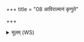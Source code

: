 +++
title = "08 आविरात्मानं कृणुते"

+++
<details><summary>मूलम् (WS)</summary>

आविरात्मानं कृणुते यदा स्थाम जिघांसति।  
अथो ह ब्रह्मभ्यो वशा याञ्च्याय कृणुते मनः ॥ १० ॥
</details>